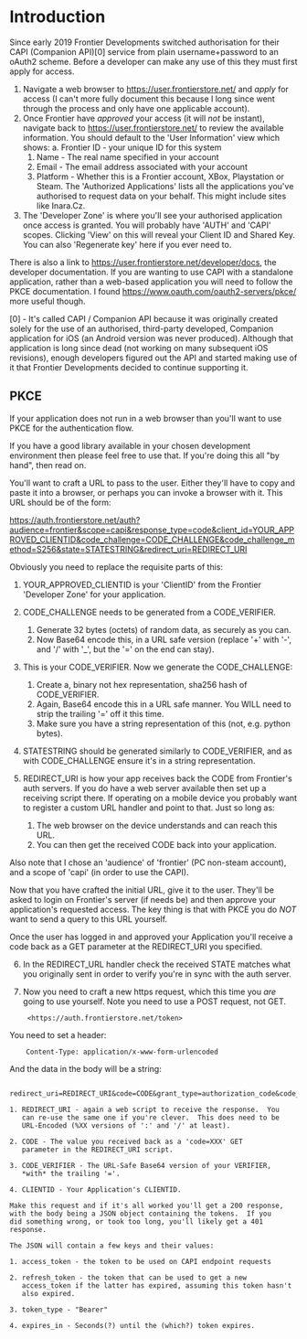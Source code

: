 Introduction
============

  Since early 2019 Frontier Developments switched authorisation for their CAPI (Companion API)[0] service from plain username+password to an oAuth2 scheme.
  Before a developer can make any use of this they must first apply for access.

1. Navigate a web browser to <https://user.frontierstore.net/> and *apply* for access (I can't more fully document this because I long since went through the process and only have one applicable account).
2. Once Frontier have *approved* your access (it will _not_ be instant), navigate back to <https://user.frontierstore.net/> to review the available information.  You should default to the 'User Information' view which shows: a. Frontier ID - your unique ID for this system
	1. Name - The real name specified in your account
	2. Email - The email address associated with your account
	3. Platform - Whether this is a Frontier account, XBox, Playstation or Steam.  The 'Authorized Applications' lists all the applications you've authorised to request data on your behalf.  This might include sites like Inara.Cz.  
3. The 'Developer Zone' is where you'll see your authorised application once access is granted.  You will probably have 'AUTH' and 'CAPI' scopes.  Clicking 'View' on this will reveal your Client ID and Shared Key.  You can also 'Regenerate key' here if you ever need to.  

  There is also a link to <https://user.frontierstore.net/developer/docs>,
 the developer documentation.  If you are wanting to use CAPI with a
 standalone application, rather than a web-based application you will
 need to follow the PKCE documentation.
   I found <https://www.oauth.com/oauth2-servers/pkce/> more useful
 though.
  
[0] - It's called CAPI / Companion API because it was originally created
solely for the use of an authorised, third-party developed, Companion
application for iOS (an Android version was never produced).  Although
that application is long since dead (not working on many subsequent iOS
revisions), enough developers figured out the API and started making use
of it that Frontier Developments decided to continue supporting it.

PKCE
----

  If your application does not run in a web browser than you'll want to
use PKCE for the authentication flow.

  If you have a good library available in your chosen development
environment then please feel free to use that.  If you're doing this all
"by hand", then read on.

  You'll want to craft a URL to pass to the user.  Either they'll have
to copy and paste it into a browser, or perhaps you can invoke a browser
with it.
  This URL should be of the form:

<https://auth.frontierstore.net/auth?audience=frontier&scope=capi&response_type=code&client_id=YOUR_APPROVED_CLIENTID&code_challenge=CODE_CHALLENGE&code_challenge_method=S256&state=STATESTRING&redirect_uri=REDIRECT_URI>

  Obviously you need to replace the requisite parts of this:

1. YOUR_APPROVED_CLIENTID is your 'ClientID' from the Frontier
    'Developer Zone' for your application.
2. CODE_CHALLENGE needs to be generated from a CODE_VERIFIER.

	1. Generate 32 bytes (octets) of random data, as securely as you can.
	2. Now Base64 encode this, in a URL safe version (replace '+' with
      '-', and '/' with '_', but the '=' on the end can stay).

3. This is your CODE_VERIFIER.  Now we generate the CODE_CHALLENGE:

	1. Create a, binary not hex representation, sha256 hash of
      CODE_VERIFIER.
	2. Again, Base64 encode this in a URL safe manner.  You WILL need
     to strip the trailing '=' off it this time.
	3. Make sure you have a string representation of this (not, e.g.
      python bytes).

4. STATESTRING should be generated similarly to CODE_VERIFIER, and
    as with CODE_CHALLENGE ensure it's in a string representation.
5. REDIRECT_URI is how your app receives back the CODE from
    Frontier's auth servers.  If you do have a web server available then
    set up a receiving script there.  If operating on a mobile device
    you probably want to register a custom URL handler and point to
    that.  Just so long as:

	1. The web browser on the device understands and can reach this
       URL.
	2. You can then get the received CODE back into your application.

Also note that I chose an 'audience' of 'frontier' (PC non-steam
account), and a scope of 'capi' (in order to use the CAPI).

Now that you have crafted the initial URL, give it to the user.
They'll be asked to login on Frontier's server (if needs be) and then
approve your application's requested access.  The key thing is that with
PKCE you do *NOT* want to send a query to this URL yourself.

  Once the user has logged in and approved your Application you'll
receive a code back as a GET parameter at the REDIRECT_URI you
specified.

6. In the REDIRECT_URL handler check the received STATE matches what
    you originally sent in order to verify you're in sync with the auth
    server.

7. Now you need to craft a new https request, which this time you *are*
    going to use yourself.  Note you need to use a POST request, not
    GET.

		<https://auth.frontierstore.net/token>

  You need to set a header:

		Content-Type: application/x-www-form-urlencoded

  And the data in the body will be a string:

		redirect_uri=REDIRECT_URI&code=CODE&grant_type=authorization_code&code_verifier=CODE_VERIFIER&client_id=CLIENTID

	1. REDIRECT_URI - again a web script to receive the response.  You
       can re-use the same one if you're clever.  This does need to be
       URL-Encoded (%XX versions of ':' and '/' at least).

	2. CODE - The value you received back as a 'code=XXX' GET
       parameter in the REDIRECT_URI script.

	3. CODE_VERIFIER - The URL-Safe Base64 version of your VERIFIER,
       *with* the trailing '='.

	4. CLIENTID - Your Application's CLIENTID.

    Make this request and if it's all worked you'll get a 200 response,
    with the body being a JSON object containing the tokens.  If you
    did something wrong, or took too long, you'll likely get a 401
    response.

    The JSON will contain a few keys and their values:

	1. access_token - the token to be used on CAPI endpoint requests

	2. refresh_token - the token that can be used to get a new
       access_token if the latter has expired, assuming this token hasn't
       also expired.

	3. token_type - "Bearer"

	4. expires_in - Seconds(?) until the (which?) token expires. 
